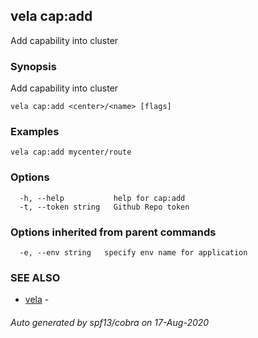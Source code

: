 ## vela cap:add

Add capability into cluster

### Synopsis

Add capability into cluster

```
vela cap:add <center>/<name> [flags]
```

### Examples

```
vela cap:add mycenter/route
```

### Options

```
  -h, --help           help for cap:add
  -t, --token string   Github Repo token
```

### Options inherited from parent commands

```
  -e, --env string   specify env name for application
```

### SEE ALSO

* [vela](vela.md)	 - 

###### Auto generated by spf13/cobra on 17-Aug-2020
